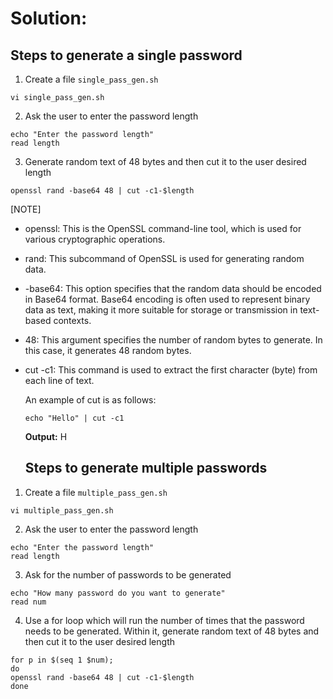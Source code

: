 # Solution:

## Steps to generate a single password

1. Create a file ```single_pass_gen.sh```
```
vi single_pass_gen.sh
```
2. Ask the user to enter the password length
```
echo "Enter the password length"
read length
```
3. Generate random text of 48 bytes and then cut it to the user desired length
```
openssl rand -base64 48 | cut -c1-$length
```
[NOTE]
- openssl: This is the OpenSSL command-line tool, which is used for various cryptographic operations.
- rand: This subcommand of OpenSSL is used for generating random data.
- -base64: This option specifies that the random data should be encoded in Base64 format. Base64 encoding is often used to represent binary data as text, making it more suitable for storage or transmission in text-based contexts.
- 48: This argument specifies the number of random bytes to generate. In this case, it generates 48 random bytes.
- cut -c1: This command is used to extract the first character (byte) from each line of text.

  An example of cut is as follows:
  ```
  echo "Hello" | cut -c1
  ```
  **Output:** H

  ## Steps to generate multiple passwords
  
1. Create a file ```multiple_pass_gen.sh```
```
vi multiple_pass_gen.sh
```
2. Ask the user to enter the password length
```
echo "Enter the password length"
read length
```
3. Ask for the number of passwords to be generated
```
echo "How many password do you want to generate"
read num
```
4. Use a for loop which will run the number of times that the password needs to be generated. Within it, generate random text of 48 bytes and then cut it to the user desired length
```
for p in $(seq 1 $num);
do
openssl rand -base64 48 | cut -c1-$length
done
```
  

